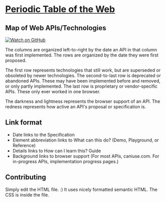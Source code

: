 # [Periodic Table of the Web](https://wwwperiodictable.surge.sh/)
## Map of Web APIs/Technologies
[![Watch on GitHub](https://img.shields.io/github/watchers/CrazyPython/wwwperiodictable?style=social&label=Get%20notified%20for%20updates)](https://github.com/CrazyPython/wwwperiodictable/subscription) 


The columns are organized left-to-right by the date an API in that column was first implemented.
The rows are organized by the date they were first proposed.

The first row represents technologies that still work, but are superseded or obsoleted by newer technologies.
The second-to-last row is deprecated or abandoned APIs. These may have been implemented before and removed, or only partly implemented.
The last row is proprietary or vendor-specific APIs. These only ever worked in one browser.

The darkness and lightness represents the browser support of an API.
The redness represents how active an API's proposal or specification is.
## Link format
* Date links to the Specification
* Element abbreviation links to What can this do? (Demo, Playground, or Reference)
* Details links to How can I learn this? Guide
* Background links to browser support (For most APIs, caniuse.com. For in-progress APIs, implementation progress pages.)
## Contributing
Simply edit the HTML file. :)  It uses nicely formatted semantic HTML. The CSS is inside the file.
